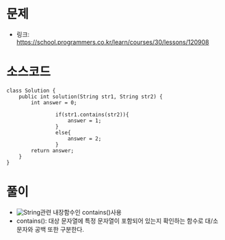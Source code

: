 # 문제
- 링크: 
<https://school.programmers.co.kr/learn/courses/30/lessons/120908>

# 소스코드
```
class Solution {
    public int solution(String str1, String str2) {
        int answer = 0;
       
                if(str1.contains(str2)){
                    answer = 1;
                }
                else{
                    answer = 2;
                }
        return answer;
    }
}
```
# 풀이
- ![String]()관련 내장함수인 contains()사용 
- contains(): 대상 문자열에 특정 문자열이 포함되어 있는지 확인하는 함수로 대/소문자와 공백 또한 구분한다.
